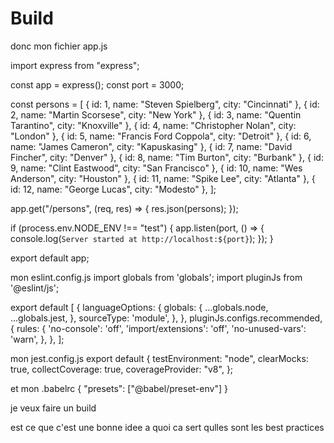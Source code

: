 # Build


donc mon fichier app.js

import express from "express";

const app = express();
const port = 3000;

const persons = [
  { id: 1, name: "Steven Spielberg", city: "Cincinnati" },
  { id: 2, name: "Martin Scorsese", city: "New York" },
  { id: 3, name: "Quentin Tarantino", city: "Knoxville" },
  { id: 4, name: "Christopher Nolan", city: "London" },
  { id: 5, name: "Francis Ford Coppola", city: "Detroit" },
  { id: 6, name: "James Cameron", city: "Kapuskasing" },
  { id: 7, name: "David Fincher", city: "Denver" },
  { id: 8, name: "Tim Burton", city: "Burbank" },
  { id: 9, name: "Clint Eastwood", city: "San Francisco" },
  { id: 10, name: "Wes Anderson", city: "Houston" },
  { id: 11, name: "Spike Lee", city: "Atlanta" },
  { id: 12, name: "George Lucas", city: "Modesto" },
];

app.get("/persons", (req, res) => {
  res.json(persons);
});

if (process.env.NODE_ENV !== "test") {
  app.listen(port, () => {
    console.log(`Server started at http://localhost:${port}`);
  });
}

export default app;



mon eslint.config.js
import globals from 'globals';
import pluginJs from '@eslint/js';

export default [
  {
    languageOptions: {
      globals: {
        ...globals.node,
        ...globals.jest,
      },
      sourceType: 'module',
    },
  },
  pluginJs.configs.recommended,
  {
    rules: {
      'no-console': 'off', 
      'import/extensions': 'off',
      'no-unused-vars': 'warn',
    },
  },
];

mon jest.config.js
export default {
  testEnvironment: "node",
  clearMocks: true, 
  collectCoverage: true,
  coverageProvider: "v8",
};

et mon .babelrc
{
  "presets": ["@babel/preset-env"]
}

je veux faire un build


est ce que c'est une bonne idee
a quoi ca sert
qulles sont les best practices
